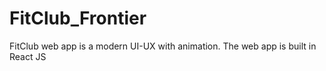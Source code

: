 # FitClub_Frontier
FitClub web app is a modern UI-UX with animation. The web app is built in React JS
